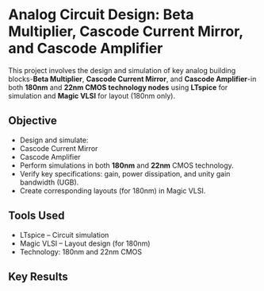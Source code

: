 # Analog Circuit Design: Beta Multiplier, Cascode Current Mirror, and Cascode Amplifier
This project involves the design and simulation of key analog building blocks-**Beta Multiplier**, **Cascode Current Mirror**, and **Cascode Amplifier**-in both **180nm** and **22nm CMOS technology nodes** using **LTspice** for simulation and **Magic VLSI** for layout (180nm only).
## Objective
- Design and simulate:
- Cascode Current Mirror
- Cascode Amplifier
-  Perform simulations in both **180nm** and **22nm** CMOS technology.
-  Verify key specifications: gain, power dissipation, and unity gain bandwidth (UGB).
-  Create corresponding layouts (for 180nm) in Magic VLSI.
  
## Tools Used
- LTspice – Circuit simulation
- Magic VLSI  – Layout design (for 180nm)
- Technology: 180nm and 22nm CMOS
## Key Results
